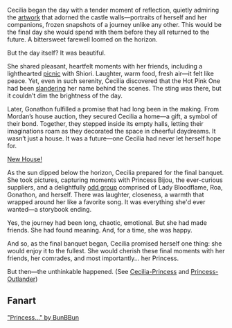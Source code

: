 <!-- title: Cecilia Immerkind -->
<!-- status: Alive -->

Cecilia began the day with a tender moment of reflection, quietly admiring the [artwork](https://www.youtube.com/live/LyufI3aiCB0?si=D5bnW1Fw0ITvXusf&t=751) that adorned the castle walls—portraits of herself and her companions, frozen snapshots of a journey unlike any other. This would be the final day she would spend with them before they all returned to the future. A bittersweet farewell loomed on the horizon.

But the day itself? It was beautiful.

She shared pleasant, heartfelt moments with her friends, including a lighthearted [picnic](https://www.youtube.com/watch?v=LyufI3aiCB0&t=1301s) with Shiori. Laughter, warm food, fresh air—it felt like peace. Yet, even in such serenity, Cecilia discovered that the Hot Pink One had been [slandering](https://www.youtube.com/watch?v=LyufI3aiCB0&t=2940s) her name behind the scenes. The sting was there, but it couldn’t dim the brightness of the day.

Later, Gonathon fulfilled a promise that had long been in the making. From Mordan’s house auction, they secured Cecilia a home—a gift, a symbol of their bond. Together, they stepped inside its empty halls, letting their imaginations roam as they decorated the space in cheerful daydreams. It wasn’t just a house. It was a future—one Cecilia had never let herself hope for.

[New House!](#embed:https://www.youtube.com/live/LyufI3aiCB0?t=3272s)

As the sun dipped below the horizon, Cecilia prepared for the final banquet. She took pictures, capturing moments with Princess Bijou, the ever-curious suppliers, and a delightfully [odd group](https://www.youtube.com/watch?v=LyufI3aiCB0&t=5945s) comprised of Lady Bloodflame, Roa, Gonathon, and herself. There was laughter, closeness, a warmth that wrapped around her like a favorite song. It was everything she'd ever wanted—a storybook ending.

Yes, the journey had been long, chaotic, emotional. But she had made friends. She had found meaning. And, for a time, she was happy.

And so, as the final banquet began, Cecilia promised herself one thing: she would enjoy it to the fullest. She would cherish these final moments with her friends, her comrades, and most importantly... her Princess.

But then—the unthinkable happened.
(See [Cecilia-Princess](#edge:cecilia-iphania) and [Princess-Outlander](#edge:iphania-outlander))

## Fanart

["Princess..." by BunBBun](https://x.com/BunBBun1/status/1922035787824075147)

<!-- iphania -->

